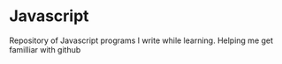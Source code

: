 # Javascript

Repository of Javascript programs I write while learning. 
Helping me get familliar with github
